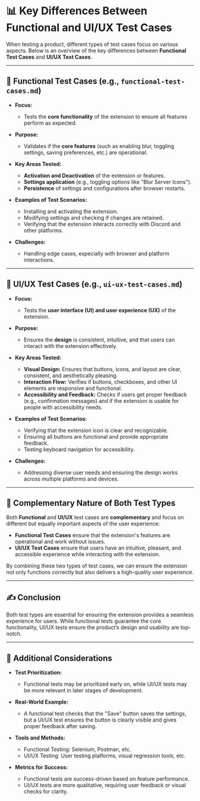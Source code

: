 # 📊 Key Differences Between Functional and UI/UX Test Cases

When testing a product, different types of test cases focus on various aspects. Below is an overview of the key differences between **Functional Test Cases** and **UI/UX Test Cases**.

---

## 🔧 **Functional Test Cases** (e.g., `functional-test-cases.md`)

- **Focus:** 
  - Tests the **core functionality** of the extension to ensure all features perform as expected.
  
- **Purpose:**
  - Validates if the **core features** (such as enabling blur, toggling settings, saving preferences, etc.) are operational.
  
- **Key Areas Tested:**
  - **Activation and Deactivation** of the extension or features.
  - **Settings application** (e.g., toggling options like "Blur Server Icons").
  - **Persistence** of settings and configurations after browser restarts.
  
- **Examples of Test Scenarios:**
  - Installing and activating the extension.
  - Modifying settings and checking if changes are retained.
  - Verifying that the extension interacts correctly with Discord and other platforms.

- **Challenges:**
  - Handling edge cases, especially with browser and platform interactions.

---

## 🎨 **UI/UX Test Cases** (e.g., `ui-ux-test-cases.md`)

- **Focus:** 
  - Tests the **user interface (UI) and user experience (UX)** of the extension.
  
- **Purpose:**
  - Ensures the **design** is consistent, intuitive, and that users can interact with the extension effectively.
  
- **Key Areas Tested:**
  - **Visual Design:** Ensures that buttons, icons, and layout are clear, consistent, and aesthetically pleasing.
  - **Interaction Flow:** Verifies if buttons, checkboxes, and other UI elements are responsive and functional.
  - **Accessibility and Feedback:** Checks if users get proper feedback (e.g., confirmation messages) and if the extension is usable for people with accessibility needs.
  
- **Examples of Test Scenarios:**
  - Verifying that the extension icon is clear and recognizable.
  - Ensuring all buttons are functional and provide appropriate feedback.
  - Testing keyboard navigation for accessibility.

- **Challenges:**
  - Addressing diverse user needs and ensuring the design works across multiple platforms and devices.

---

## 🧩 **Complementary Nature of Both Test Types**

Both **Functional** and **UI/UX** test cases are **complementary** and focus on different but equally important aspects of the user experience:

- **Functional Test Cases** ensure that the extension's features are operational and work without issues.
- **UI/UX Test Cases** ensure that users have an intuitive, pleasant, and accessible experience while interacting with the extension.

By combining these two types of test cases, we can ensure the extension not only functions correctly but also delivers a high-quality user experience.

---

## ✍️ **Conclusion**

Both test types are essential for ensuring the extension provides a seamless experience for users. While functional tests guarantee the core functionality, UI/UX tests ensure the product’s design and usability are top-notch.

---

## 🔧 **Additional Considerations**

- **Test Prioritization:** 
  - Functional tests may be prioritized early on, while UI/UX tests may be more relevant in later stages of development.
  
- **Real-World Example:** 
  - A functional test checks that the "Save" button saves the settings, but a UI/UX test ensures the button is clearly visible and gives proper feedback after saving.
  
- **Tools and Methods:** 
  - Functional Testing: Selenium, Postman, etc.
  - UI/UX Testing: User testing platforms, visual regression tools, etc.
  
- **Metrics for Success:** 
  - Functional tests are success-driven based on feature performance.
  - UI/UX tests are more qualitative, requiring user feedback or visual checks for clarity.

